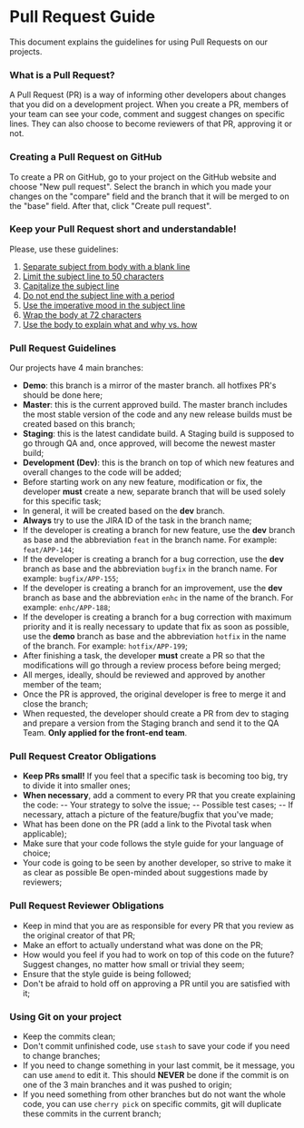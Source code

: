 # Pull Request Guide
This document explains the guidelines for using Pull Requests on our projects.
### What is a Pull Request?
A Pull Request (PR) is a way of informing other developers about changes that you did on a development project. When you create a PR, members of your team can see your code, comment and suggest changes on specific lines. They can also choose to become reviewers of that PR, approving it or not.
### Creating a Pull Request on GitHub
To create a PR on GitHub, go to your project on the GitHub website and choose "New pull request". Select the branch in which you made your changes on the "compare" field and the branch that it will be merged to on the "base" field. After that, click "Create pull request".
### Keep your Pull Request short and understandable!
Please, use these guidelines:
1. [Separate subject from body with a blank line](https://chris.beams.io/posts/git-commit/#separate)
2. [Limit the subject line to 50 characters](https://chris.beams.io/posts/git-commit/#limit-50)
3. [Capitalize the subject line](https://chris.beams.io/posts/git-commit/#capitalize)
4. [Do not end the subject line with a period](https://chris.beams.io/posts/git-commit/#end)
5. [Use the imperative mood in the subject line](https://chris.beams.io/posts/git-commit/#imperative)
6. [Wrap the body at 72 characters](https://chris.beams.io/posts/git-commit/#wrap-72)
7. [Use the body to explain what and why vs. how](https://chris.beams.io/posts/git-commit/#why-not-how)

 ### Pull Request Guidelines
Our projects have 4 main branches:
- **Demo**: this branch is a mirror of the master branch. all hotfixes PR's should be done here; 
- **Master**: this is the current approved build. The master branch includes the most stable version of the code and any new release builds must be created based on this branch;
- **Staging**: this is the latest candidate build. A Staging build is supposed to go through QA and, once approved, will become the newest master build;
- **Development (Dev)**: this is the branch on top of which new features and overall changes to the code will be added;
- Before starting work on any new feature, modification or fix, the developer **must** create a new, separate branch that will be used solely for this specific task;
- In general, it will be created based on the **dev** branch.
- **Always** try to use the JIRA ID of the task in the branch name;
- If the developer is creating a branch for new feature, use the **dev** branch as base and the abbreviation `feat` in the branch name. For example: `feat/APP-144`;
- If the developer is creating a branch for a bug correction, use the **dev** branch as base and the abbreviation `bugfix` in the branch name. For example: `bugfix/APP-155`;
- If the developer is creating a branch for an improvement, use the **dev** branch as base and the abbreviation `enhc` in the name of the branch. For example: `enhc/APP-188`;
- If the developer is creating a branch for a bug correction with maximum priority and it is really necessary to update that fix as soon as possible, use the **demo** branch as base and the abbreviation `hotfix` in the name of the branch. For example: `hotfix/APP-199`;
- After finishing a task, the developer **must** create a PR so that the modifications will go through a review process before being merged;
- All merges, ideally, should be reviewed and approved by another member of the team;
- Once the PR is approved, the original developer is free to merge it and close the branch;
- When requested, the developer should create a PR from dev to staging and prepare a version from the Staging branch and send it to the QA Team. **Only applied for the front-end team**.

### Pull Request Creator Obligations
- **Keep PRs small!** If you feel that a specific task is becoming too big, try to divide it into smaller ones;
- **When necessary**, add a comment to every PR that you create explaining the code:
-- Your strategy to solve the issue;
-- Possible test cases;
-- If necessary, attach a picture of the feature/bugfix that you've made;
- What has been done on the PR (add a link to the Pivotal task when applicable);
- Make sure that your code follows the style guide for your language of choice;
- Your code is going to be seen by another developer, so strive to make it as clear as possible Be open-minded about suggestions made by reviewers;

### Pull Request Reviewer Obligations
- Keep in mind that you are as responsible for every PR that you review as the original creator of that PR;
- Make an effort to actually understand what was done on the PR;
- How would you feel if you had to work on top of this code on the future? Suggest changes, no matter how small or trivial they seem;
- Ensure that the style guide is being followed;
- Don't be afraid to hold off on approving a PR until you are satisfied with it;

### Using Git on your project
- Keep the commits clean;
- Don't commit unfinished code, use `stash` to save your code if you need to change branches;
- If you need to change something in your last commit, be it message, you can use `amend` to edit it. This should **NEVER** be done if the commit is on one of the 3 main branches and it was pushed to origin;
- If you need something from other branches but do not want the whole code, you can use `cherry pick` on specific commits, git will duplicate these commits in the current branch;
